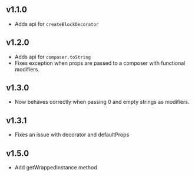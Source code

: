 ## v1.1.0

- Adds api for `createBlockDecorator`

## v1.2.0

- Adds api for `composer.toString`
- Fixes exception when props are passed to a composer with functional modifiers.

## v1.3.0

- Now behaves correctly when passing 0 and empty strings as modifiers.

## v1.3.1

- Fixes an issue with decorator and defaultProps


## v1.5.0

- Add getWrappedInstance method